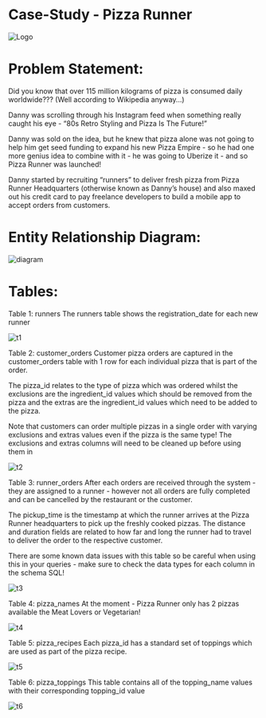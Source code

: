 # Case-Study - Pizza Runner

![Logo](https://user-images.githubusercontent.com/130475600/232837411-e3e502cc-52e8-4cb5-a857-d5514cad6fb3.PNG)

# Problem Statement:
Did you know that over 115 million kilograms of pizza is consumed daily worldwide??? (Well according to Wikipedia anyway…)

Danny was scrolling through his Instagram feed when something really caught his eye - “80s Retro Styling and Pizza Is The Future!”

Danny was sold on the idea, but he knew that pizza alone was not going to help him get seed funding to expand his new Pizza Empire - so he had one more genius idea to combine with it - he was going to Uberize it - and so Pizza Runner was launched!

Danny started by recruiting “runners” to deliver fresh pizza from Pizza Runner Headquarters (otherwise known as Danny’s house) and also maxed out his credit card to pay freelance developers to build a mobile app to accept orders from customers.

# Entity Relationship Diagram:

![diagram](https://user-images.githubusercontent.com/130475600/232838088-fd53f3fc-b1ae-4720-b689-7f3a9bf8604b.PNG)

# Tables:
Table 1: runners
The runners table shows the registration_date for each new runner

![t1](https://user-images.githubusercontent.com/130475600/232838361-15041eb6-8a0d-4a90-b780-7e905f2ded19.PNG)

Table 2: customer_orders
Customer pizza orders are captured in the customer_orders table with 1 row for each individual pizza that is part of the order.

The pizza_id relates to the type of pizza which was ordered whilst the exclusions are the ingredient_id values which should be removed from the pizza and the extras are the ingredient_id values which need to be added to the pizza.

Note that customers can order multiple pizzas in a single order with varying exclusions and extras values even if the pizza is the same type!
The exclusions and extras columns will need to be cleaned up before using them in

![t2](https://user-images.githubusercontent.com/130475600/232838746-dbbc22a5-ac75-4297-a896-12cb7cdcc237.PNG)

Table 3: runner_orders
After each orders are received through the system - they are assigned to a runner - however not all orders are fully completed and can be cancelled by the restaurant or the customer.

The pickup_time is the timestamp at which the runner arrives at the Pizza Runner headquarters to pick up the freshly cooked pizzas. The distance and duration fields are related to how far and long the runner had to travel to deliver the order to the respective customer.

There are some known data issues with this table so be careful when using this in your queries - make sure to check the data types for each column in the schema SQL!

![t3](https://user-images.githubusercontent.com/130475600/232838949-9fbb8c19-b0a2-4c98-a510-f7a2c8751fc9.PNG)

Table 4: pizza_names
At the moment - Pizza Runner only has 2 pizzas available the Meat Lovers or Vegetarian!

![t4](https://user-images.githubusercontent.com/130475600/232839111-473df729-f6af-4a78-a10f-d6cc4d7af62d.PNG)

Table 5: pizza_recipes
Each pizza_id has a standard set of toppings which are used as part of the pizza recipe.

![t5](https://user-images.githubusercontent.com/130475600/232839256-9e78bdc2-54e7-49d9-9b54-f76424986481.PNG)

Table 6: pizza_toppings
This table contains all of the topping_name values with their corresponding topping_id value

![t6](https://user-images.githubusercontent.com/130475600/232839369-d2022c5b-ab1c-4ccd-9617-f233b5f0b08e.PNG)




